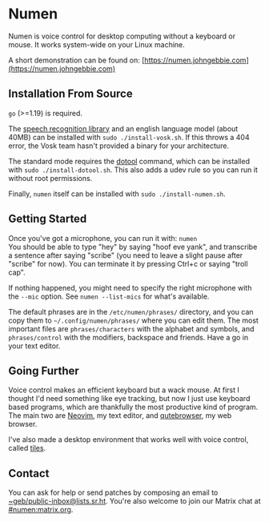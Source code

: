 # Numen

Numen is voice control for desktop computing without a keyboard or mouse.
It works system-wide on your Linux machine.

A short demonstration can be found on:
[https://numen.johngebbie.com](https://numen.johngebbie.com)

## Installation From Source

`go` (>=1.19) is required.

The [speech recognition library](https://alphacephei.com/vosk) and an english
language model (about 40MB) can be installed with `sudo ./install-vosk.sh`.
If this throws a 404 error, the Vosk team hasn't provided a binary for
your architecture.

The standard mode requires the [dotool](https://sr.ht/~geb/dotool) command,
which can be installed with `sudo ./install-dotool.sh`.  This also adds a
udev rule so you can run it without root permissions.

Finally, `numen` itself can be installed with `sudo ./install-numen.sh`.

## Getting Started

Once you've got a microphone, you can run it with: `numen`<br> You should be
able to type "hey" by saying "hoof eve yank", and transcribe a sentence after
saying "scribe" (you need to leave a slight pause after "scribe" for now).
You can terminate it by pressing Ctrl+c or saying "troll cap".

If nothing happened, you might need to specify the right microphone with the
`--mic` option.  See `numen --list-mics` for what's available.

The default phrases are in the `/etc/numen/phrases/` directory, and you can
copy them to `~/.config/numen/phrases/` where you can edit them.  The most
important files are `phrases/characters` with the alphabet and symbols, and
`phrases/control` with the modifiers, backspace and friends.  Have a go in
your text editor.

## Going Further

Voice control makes an efficient keyboard but a wack mouse.  At first I
thought I'd need something like eye tracking, but now I just use keyboard
based programs, which are thankfully the most productive kind of program.
The main two are [Neovim](https://neovim.io), my text editor, and
[qutebrowser](https://qutebrowser.org), my web browser.

I've also made a desktop environment that works well with voice control,
called [tiles](https://git.sr.ht/~geb/tiles).

## Contact

You can ask for help or send patches by composing an email to
[~geb/public-inbox@lists.sr.ht](https://lists.sr.ht/~geb/public-inbox).
You're also welcome to join our Matrix chat at
[#numen:matrix.org](https://matrix.to/#/#numen:matrix.org).
